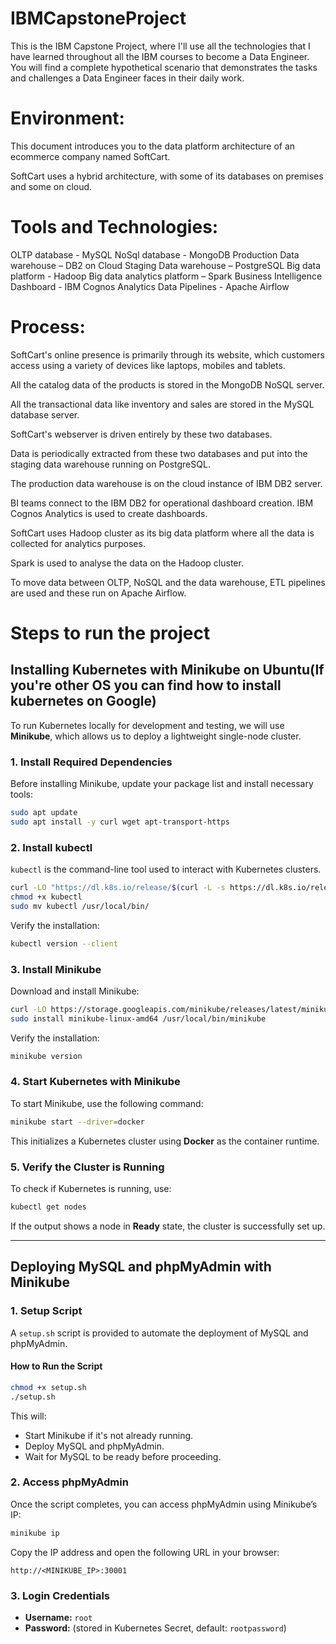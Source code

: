 # IBMCapstoneProject
This is the IBM Capstone Project, where I'll use all the technologies that I have learned throughout all the IBM courses to become a Data Engineer. You will find a complete hypothetical scenario that demonstrates the tasks and challenges a Data Engineer faces in their daily work.

# Environment:
This document introduces you to the data platform architecture of an ecommerce company named SoftCart.

SoftCart uses a hybrid architecture, with some of its databases on premises and some on cloud.

# Tools and Technologies:
OLTP database - MySQL
NoSql database - MongoDB
Production Data warehouse – DB2 on Cloud
Staging Data warehouse – PostgreSQL
Big data platform - Hadoop
Big data analytics platform – Spark
Business Intelligence Dashboard - IBM Cognos Analytics
Data Pipelines - Apache Airflow

# Process:
SoftCart's online presence is primarily through its website, which customers access using a variety of devices like laptops, mobiles and tablets.

All the catalog data of the products is stored in the MongoDB NoSQL server.

All the transactional data like inventory and sales are stored in the MySQL database server.

SoftCart's webserver is driven entirely by these two databases.

Data is periodically extracted from these two databases and put into the staging data warehouse running on PostgreSQL.

The production data warehouse is on the cloud instance of IBM DB2 server.

BI teams connect to the IBM DB2 for operational dashboard creation. IBM Cognos Analytics is used to create dashboards.

SoftCart uses Hadoop cluster as its big data platform where all the data is collected for analytics purposes.

Spark is used to analyse the data on the Hadoop cluster.

To move data between OLTP, NoSQL and the data warehouse, ETL pipelines are used and these run on Apache Airflow.

# Steps to run the project

## Installing Kubernetes with Minikube on Ubuntu(If you're other OS you can find how to install kubernetes on Google)
To run Kubernetes locally for development and testing, we will use **Minikube**, which allows us to deploy a lightweight single-node cluster.

### **1. Install Required Dependencies**
Before installing Minikube, update your package list and install necessary tools:

```bash
sudo apt update
sudo apt install -y curl wget apt-transport-https
```

### **2. Install kubectl**
`kubectl` is the command-line tool used to interact with Kubernetes clusters.

```bash
curl -LO "https://dl.k8s.io/release/$(curl -L -s https://dl.k8s.io/release/stable.txt)/bin/linux/amd64/kubectl"
chmod +x kubectl
sudo mv kubectl /usr/local/bin/
```

Verify the installation:
```bash
kubectl version --client
```

### **3. Install Minikube**
Download and install Minikube:

```bash
curl -LO https://storage.googleapis.com/minikube/releases/latest/minikube-linux-amd64
sudo install minikube-linux-amd64 /usr/local/bin/minikube
```

Verify the installation:
```bash
minikube version
```

### **4. Start Kubernetes with Minikube**
To start Minikube, use the following command:

```bash
minikube start --driver=docker
```

This initializes a Kubernetes cluster using **Docker** as the container runtime.

### **5. Verify the Cluster is Running**
To check if Kubernetes is running, use:

```bash
kubectl get nodes
```

If the output shows a node in **Ready** state, the cluster is successfully set up.

---

## **Deploying MySQL and phpMyAdmin with Minikube**

### **1. Setup Script**
A `setup.sh` script is provided to automate the deployment of MySQL and phpMyAdmin.

#### **How to Run the Script**
```bash
chmod +x setup.sh
./setup.sh
```
This will:
- Start Minikube if it's not already running.
- Deploy MySQL and phpMyAdmin.
- Wait for MySQL to be ready before proceeding.

### **2. Access phpMyAdmin**
Once the script completes, you can access phpMyAdmin using Minikube’s IP:

```bash
minikube ip
```
Copy the IP address and open the following URL in your browser:

```
http://<MINIKUBE_IP>:30001
```

### **3. Login Credentials**
- **Username:** `root`
- **Password:** (stored in Kubernetes Secret, default: `rootpassword`)
